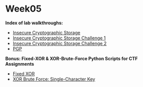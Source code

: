 # Week05
**Index of lab walkthroughs:**

* [Insecure Cryptographic Storage]
* [Insecure Cryptographic Storage Challenge 1]
* [Insecure Cryptographic Storage Challenge 2]
* [PGP]

**Bonus: Fixed-XOR & XOR-Brute-Force Python Scripts for CTF Assignments**

* [Fixed XOR]
* [XOR Brute Force: Single-Character Key]

[Insecure Cryptographic Storage]: https://github.com/colton-gabertan/SecurityShepherdLabs/blob/Insecure-Cryptographic-Storage/README.md
[Insecure Cryptographic Storage Challenge 1]: https://github.com/colton-gabertan/SecurityShepherdLabs/blob/Insecure-Cryptographic-Storage-1/README.md
[Insecure Cryptographic Storage Challenge 2]: https://github.com/colton-gabertan/SecurityShepherdLabs/blob/Insecure-Cryptographic-Storage-2/README.md
[PGP]: https://github.com/colton-gabertan/SecurityShepherdLabs/blob/PGP/README.md
[Fixed XOR]: https://github.com/colton-gabertan/SecurityShepherdLabs/blob/Fixed-XOR/README.md
[XOR Brute Force: Single-Character Key]: https://github.com/colton-gabertan/SecurityShepherdLabs/blob/XOR-Brute-Force/README.md
